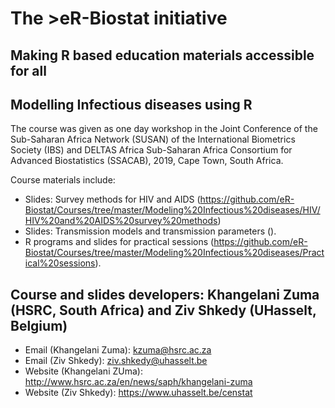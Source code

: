 # The >eR-Biostat initiative
## Making R based education materials accessible for all

## Modelling Infectious diseases using R
The course was given as one day workshop in the Joint Conference of the Sub-Saharan Africa Network (SUSAN) of the International Biometrics Society (IBS) and DELTAS Africa Sub-Saharan Africa Consortium for Advanced Biostatistics (SSACAB),  2019, Cape Town, South Africa.

Course materials include:

* Slides: Survey methods for HIV and AIDS (https://github.com/eR-Biostat/Courses/tree/master/Modeling%20Infectious%20diseases/HIV/HIV%20and%20AIDS%20survey%20methods)
* Slides: Transmission models and transmission parameters ().
* R programs and slides for practical sessions (https://github.com/eR-Biostat/Courses/tree/master/Modeling%20Infectious%20diseases/Practical%20sessions).

## Course and slides developers: Khangelani Zuma (HSRC, South Africa) and Ziv Shkedy (UHasselt, Belgium) 
 * Email (Khangelani Zuma): kzuma@hsrc.ac.za 
 * Email (Ziv Shkedy): ziv.shkedy@uhasselt.be
 * Website (Khangelani ZUma): http://www.hsrc.ac.za/en/news/saph/khangelani-zuma
 * Website (Ziv Shkedy): https://www.uhasselt.be/censtat 
